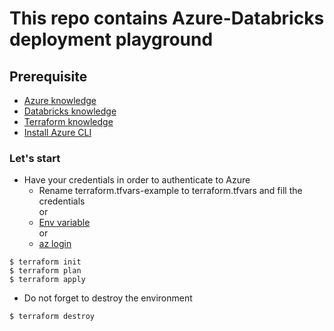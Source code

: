 # This repo contains Azure-Databricks deployment playground

## Prerequisite 
- [Azure knowledge](https://azure.microsoft.com/en-us/resources/cloud-computing-dictionary/what-is-azure/)
- [Databricks knowledge](https://www.databricks.com/)
- [Terraform knowledge](https://www.terraform.io/)
- [Install Azure CLI](https://learn.microsoft.com/en-us/cli/azure/install-azure-cli)
### Let's start
- Have your credentials in order to authenticate to Azure 
    - Rename terraform.tfvars-example to terraform.tfvars and fill the credentials<br /> 
    or
    - [Env variable](https://learn.microsoft.com/en-us/azure/developer/terraform/authenticate-to-azure?tabs=bash#specify-service-principal-credentials-in-environment-variables)<br /> 
    or
    - [az login](https://learn.microsoft.com/en-us/azure/developer/terraform/authenticate-to-azure?tabs=bash#authenticate-to-azure-via-a-microsoft-account)
```
$ terraform init
$ terraform plan
$ terraform apply
```
- Do not forget to destroy the environment 
```
$ terraform destroy
```